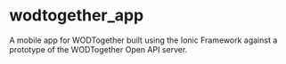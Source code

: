 # wodtogether_app
A mobile app for WODTogether built using the Ionic Framework against a prototype of the WODTogether Open API server.
